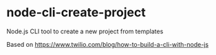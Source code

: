 # node-cli-create-project
  
Node.js CLI tool to create a new project from templates

Based on https://www.twilio.com/blog/how-to-build-a-cli-with-node-js
